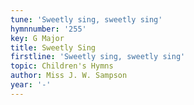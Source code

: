 ```yaml
---
tune: 'Sweetly sing, sweetly sing'
hymnnumber: '255'
key: G Major
title: Sweetly Sing
firstline: 'Sweetly sing, sweetly sing'
topic: Children's Hymns
author: Miss J. W. Sampson
year: '-'
---
```

